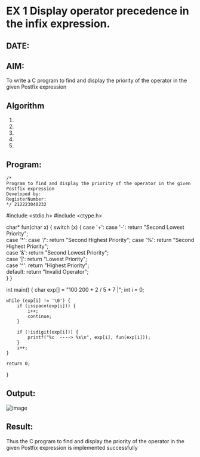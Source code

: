 # EX 1 Display operator precedence in the infix expression.
## DATE:
## AIM:
To write a C program to find and display the priority of the operator in the given Postfix expression

## Algorithm
1. 
2. 
3. 
4.  
5.   

## Program:
```
/*
Program to find and display the priority of the operator in the given Postfix expression
Developed by: 
RegisterNumber:  
*/ 212223040232
```
#include <stdio.h>
#include <ctype.h>


char* fun(char x) {
    switch (x) {
        case '+':
        case '-':
            return "Second Lowest Priority";  
        case '*':
        case '/':
            return "Second Highest Priority"; 
        case '%':
            return "Second Highest Priority";  
        case '&':
            return "Second Lowest Priority";  
        case '|':
            return "Lowest Priority";  
        case '^':
            return "Highest Priority";  
        default:
            return "Invalid Operator";  
    }
}

int main() {
    char exp[] = "100 200 + 2 / 5 * 7 |";
    int i = 0;

    
    while (exp[i] != '\0') {
        if (isspace(exp[i])) { 
            i++;
            continue;
        }
        
        if (!isdigit(exp[i])) {  
            printf("%c  ----> %s\n", exp[i], fun(exp[i]));
        }
        i++;
    }

    return 0;
}

## Output:
![image](https://github.com/user-attachments/assets/f69d4cae-4a6e-4d93-8395-810c7e65368d)




## Result:
Thus the C program to find and display the priority of the operator in the given Postfix expression is implemented successfully
